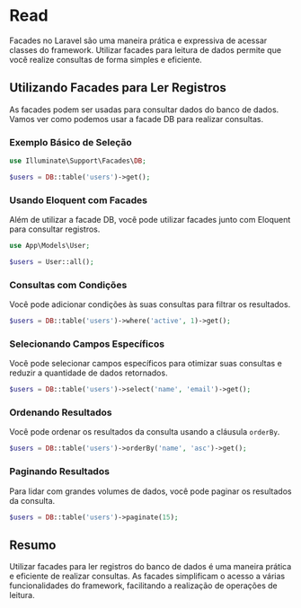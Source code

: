 # Read

Facades no Laravel são uma maneira prática e expressiva de acessar classes do framework. Utilizar facades para leitura de dados permite que você realize consultas de forma simples e eficiente.

## Utilizando Facades para Ler Registros

As facades podem ser usadas para consultar dados do banco de dados. Vamos ver como podemos usar a facade DB para realizar consultas.

### Exemplo Básico de Seleção

```php
use Illuminate\Support\Facades\DB;

$users = DB::table('users')->get();
```

### Usando Eloquent com Facades

Além de utilizar a facade DB, você pode utilizar facades junto com Eloquent para consultar registros.

```php
use App\Models\User;

$users = User::all();
```

### Consultas com Condições

Você pode adicionar condições às suas consultas para filtrar os resultados.

```php
$users = DB::table('users')->where('active', 1)->get();
```

### Selecionando Campos Específicos

Você pode selecionar campos específicos para otimizar suas consultas e reduzir a quantidade de dados retornados.

```php
$users = DB::table('users')->select('name', 'email')->get();
```

### Ordenando Resultados

Você pode ordenar os resultados da consulta usando a cláusula `orderBy`.

```php
$users = DB::table('users')->orderBy('name', 'asc')->get();
```

### Paginando Resultados

Para lidar com grandes volumes de dados, você pode paginar os resultados da consulta.

```php
$users = DB::table('users')->paginate(15);
```

## Resumo

Utilizar facades para ler registros do banco de dados é uma maneira prática e eficiente de realizar consultas. As facades simplificam o acesso a várias funcionalidades do framework, facilitando a realização de operações de leitura.
